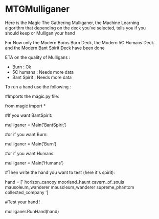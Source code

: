 # MTGMulliganer
Here is the Magic The Gathering Mulliganer, the Machine Learning algorithm that depending on the deck you've selected, tells you if you should keep or Mulligan your hand

For Now only the Modern Boros Burn Deck, the Modern 5C Humans Deck and the Modern Bant Spirit Deck have been done

ETA on the quality of Mulligans :

  * Burn : Ok
  * 5C humans : Needs more data
  * Bant Spirit : Needs more data
  
To run a hand use the following :

#Imports the magic.py file:

from magic import *

#If you want BantSpirit:

mulliganer = Main('BantSpirit')

#or if you want Burn:

mulliganer = Main('Burn') 

#or if you want Humans:

mulliganer = Main('Humans') 

#Then write the hand you want to test (here it's spirit):

hand = [' horizon_canopy moorland_haunt cavern_of_souls  mausoleum_wanderer mausoleum_wanderer supreme_phantom collected_company ']

#Test your hand ! 

mulliganer.RunHand(hand)
